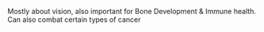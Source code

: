 Mostly about vision, also important for Bone Development & Immune health.
Can also combat certain types of cancer
